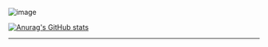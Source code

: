 
![image](https://user-images.githubusercontent.com/86436966/136018034-297fce1d-5834-4969-b34c-95b8819d86da.png)


[![Anurag's GitHub stats](https://github-readme-stats.vercel.app/api?username=praecantat0r&theme=dracula)](https://github.com/anuraghazra/github-readme-stats)

---


